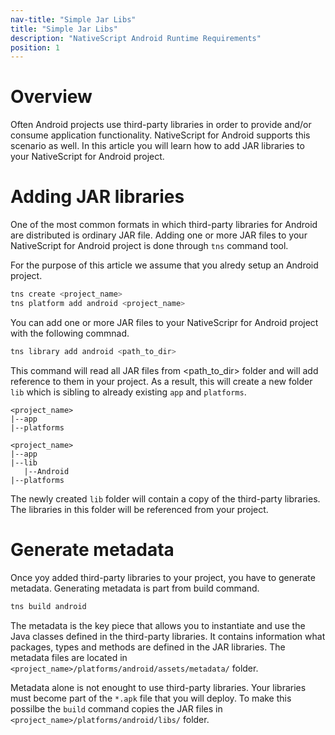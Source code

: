 ```yaml
---
nav-title: "Simple Jar Libs"
title: "Simple Jar Libs"
description: "NativeScript Android Runtime Requirements"
position: 1
---
```


# Overview

Often Android projects use third-party libraries in order to provide and/or consume application functionality. NativeScript for Android supports this scenario as well. In this article you will learn how to add JAR libraries to your NativeScript for Android project.

# Adding JAR libraries

One of the most common formats in which third-party libraries for Android are distributed is ordinary JAR file. Adding one or more JAR files to your NativeScript for Android project is done through `tns` command tool.

For the purpose of this article we assume that you alredy setup an Android project.

```bash
tns create <project_name>
tns platform add android <project_name>
```

You can add one or more JAR files to your NativeScripr for Android project with the following commnad.

```bash
tns library add android <path_to_dir>
```

This command will read all JAR files from <path_to_dir> folder and will add reference to them in your project. As a result, this will create a new folder `lib` which is sibling to already existing `app` and `platforms`.

```
<project_name>
|--app
|--platforms
```
```
<project_name>
|--app
|--lib
   |--Android
|--platforms
```

The newly created `lib` folder will contain a copy of the third-party libraries. The libraries in this folder will be referenced from your project.

# Generate metadata

Once yoy added third-party libraries to your project, you have to generate metadata. Generating metadata is part from build command.

```bash
tns build android
```

The metadata is the key piece that allows you to instantiate and use the Java classes defined in the third-party libraries. It contains information what packages, types and methods are defined in the JAR libraries. The metadata files are located in `<project_name>/platforms/android/assets/metadata/` folder.

Metadata alone is not enought to use third-party libraries. Your libraries must become part of the `*.apk` file that you will deploy. To make this possilbe the `build` command copies the JAR files in `<project_name>/platforms/android/libs/` folder.
